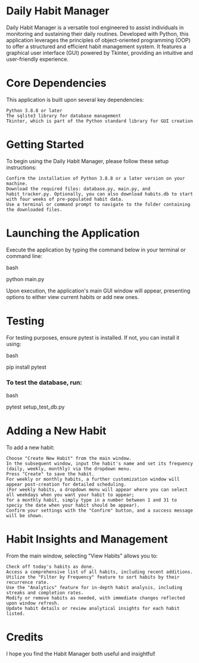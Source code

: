 # Daily Habit Manager

Daily Habit Manager is a versatile tool engineered to assist individuals in monitoring and sustaining their daily routines. Developed with Python, this application leverages the principles of object-oriented programming (OOP) to offer a structured and efficient habit management system. It features a graphical user interface (GUI) powered by Tkinter, providing an intuitive and user-friendly experience.
# Core Dependencies

This application is built upon several key dependencies:

    Python 3.8.8 or later
    The sqlite3 library for database management
    Tkinter, which is part of the Python standard library for GUI creation

# Getting Started

To begin using the Daily Habit Manager, please follow these setup instructions:

    Confirm the installation of Python 3.8.8 or a later version on your machine.
    Download the required files: database.py, main.py, and habit_tracker.py. Optionally, you can also download habits.db to start with four weeks of pre-populated habit data.
    Use a terminal or command prompt to navigate to the folder containing the downloaded files.

# Launching the Application

Execute the application by typing the command below in your terminal or command line:

bash

python main.py

Upon execution, the application's main GUI window will appear, presenting options to either view current habits or add new ones.

# Testing

For testing purposes, ensure pytest is installed. If not, you can install it using:

bash

pip install pytest


### To test the database, run:

bash

pytest setup_test_db.py

# Adding a New Habit

To add a new habit:

    Choose "Create New Habit" from the main window.
    In the subsequent window, input the habit's name and set its frequency (daily, weekly, monthly) via the dropdown menu.
    Press "Create" to save the habit.
    For weekly or monthly habits, a further customization window will appear post-creation for detailed scheduling. 
    (For weekly habits, a dropdown menu will appear where you can select all weekdays when you want your habit to appear; 
    for a monthly habit, simply type in a number between 1 and 31 to speciy the date when your habit should be appear).
    Confirm your settings with the "Confirm" button, and a success message will be shown.


# Habit Insights and Management

From the main window, selecting "View Habits" allows you to:

    Check off today's habits as done.
    Access a comprehensive list of all habits, including recent additions.
    Utilize the "Filter by Frequency" feature to sort habits by their recurrence rate.
    Use the "Analytics" feature for in-depth habit analysis, including streaks and completion rates.
    Modify or remove habits as needed, with immediate changes reflected upon window refresh.
    Update habit details or review analytical insights for each habit listed.

# Credits

I hope you find the Habit Manager both useful and insightful!
